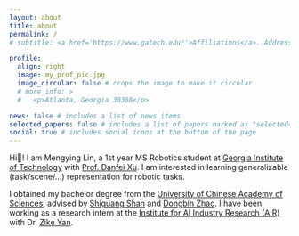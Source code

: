 ```yaml
---
layout: about
title: about
permalink: /
# subtitle: <a href='https://www.gatech.edu/'>Affiliations</a>. Address. Contacts. Motto. Etc.

profile:
  align: right
  image: my_prof_pic.jpg
  image_circular: false # crops the image to make it circular
  # more_info: >
  #   <p>Atlanta, Georgia 30308</p>

news: false # includes a list of news items
selected_papers: false # includes a list of papers marked as "selected={true}"
social: true # includes social icons at the bottom of the page
---
```


Hi👋! I am Mengying Lin, a 1st year MS Robotics student at [Georgia Institute of Technology](https://www.gatech.edu/) with [Prof. Danfei Xu](https://faculty.cc.gatech.edu/~danfei/). I am interested in learning generalizable (task/scene/...) representation for robotic tasks.

I obtained my bachelor degree from the [University of Chinese Academy of Sciences](https://english.ucas.ac.cn/), advised by [Shiguang Shan](https://scholar.google.com/citations?hl=zh-CN&user=Vkzd7MIAAAAJ) and [Dongbin Zhao](https://scholar.google.com/citations?hl=zh-CN&user=RxvYlNQAAAAJ). I have been working as a research intern at the [Institute for AI Industry Research (AIR)](https://air.tsinghua.edu.cn/en/index.htm) with Dr. [Zike Yan](https://zikeyan.github.io/).


